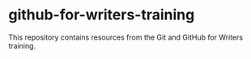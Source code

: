 # github-for-writers-training
This repository contains resources from the Git and GitHub for Writers training.
